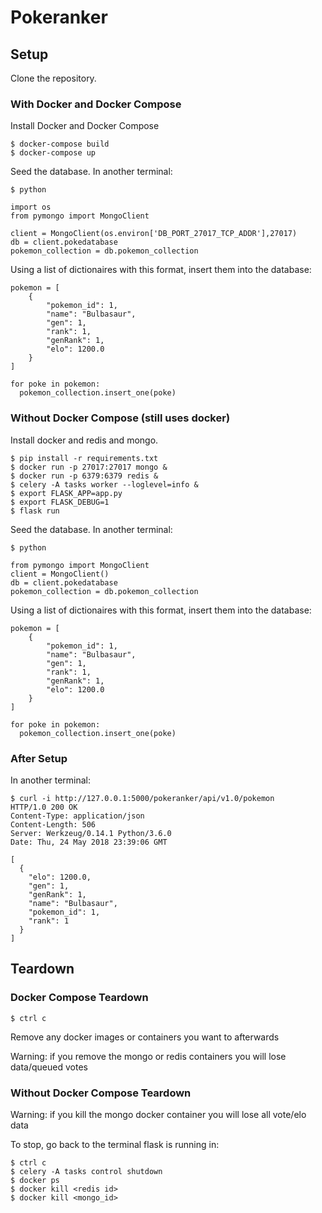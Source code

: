 Pokeranker
======

## Setup

Clone the repository.

### With Docker and Docker Compose

Install Docker and Docker Compose

```
$ docker-compose build
$ docker-compose up
```

Seed the database. In another terminal:

```
$ python

import os
from pymongo import MongoClient

client = MongoClient(os.environ['DB_PORT_27017_TCP_ADDR'],27017)
db = client.pokedatabase
pokemon_collection = db.pokemon_collection
```

Using a list of dictionaires with this format, insert them into the database:

```
pokemon = [
    {
        "pokemon_id": 1,
        "name": "Bulbasaur",
        "gen": 1,
        "rank": 1,
        "genRank": 1,
        "elo": 1200.0
    }
]

for poke in pokemon:
  pokemon_collection.insert_one(poke)
```

### Without Docker Compose (still uses docker)

Install docker and redis and mongo.

```
$ pip install -r requirements.txt
$ docker run -p 27017:27017 mongo &
$ docker run -p 6379:6379 redis &
$ celery -A tasks worker --loglevel=info &
$ export FLASK_APP=app.py
$ export FLASK_DEBUG=1
$ flask run
```

Seed the database. In another terminal:

```
$ python

from pymongo import MongoClient
client = MongoClient()
db = client.pokedatabase
pokemon_collection = db.pokemon_collection
```

Using a list of dictionaires with this format, insert them into the database:

```
pokemon = [
    {
        "pokemon_id": 1,
        "name": "Bulbasaur",
        "gen": 1,
        "rank": 1,
        "genRank": 1,
        "elo": 1200.0
    }
]

for poke in pokemon:
  pokemon_collection.insert_one(poke)
```

### After Setup

In another terminal:

```
$ curl -i http://127.0.0.1:5000/pokeranker/api/v1.0/pokemon
HTTP/1.0 200 OK
Content-Type: application/json
Content-Length: 506
Server: Werkzeug/0.14.1 Python/3.6.0
Date: Thu, 24 May 2018 23:39:06 GMT

[
  {
    "elo": 1200.0,
    "gen": 1,
    "genRank": 1,
    "name": "Bulbasaur",
    "pokemon_id": 1,
    "rank": 1
  }
]
```

## Teardown

### Docker Compose Teardown

```
$ ctrl c
```

Remove any docker images or containers you want to afterwards

Warning: if you remove the mongo or redis containers you will lose data/queued votes

### Without Docker Compose Teardown

Warning: if you kill the mongo docker container you will lose all vote/elo data

To stop, go back to the terminal flask is running in:

```
$ ctrl c
$ celery -A tasks control shutdown
$ docker ps
$ docker kill <redis id>
$ docker kill <mongo_id>
```
